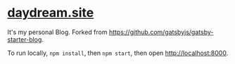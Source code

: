 # [daydream.site](https://daydream.site)

It's my personal Blog. Forked from <https://github.com/gatsbyjs/gatsby-starter-blog>.

To run locally, `npm install`, then `npm start`, then open <http://localhost:8000>.
